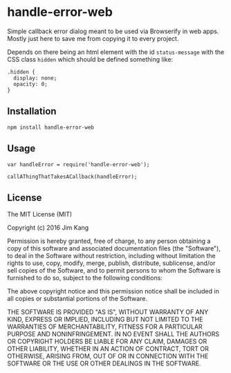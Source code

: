 handle-error-web
==================

Simple callback error dialog meant to be used via Browserify in web apps. Mostly just here to save me from copying it to every project.

Depends on there being an html element with the id `status-message` with the CSS class `hidden` which should be defined something like:

    .hidden {
      display: none;
      opacity: 0;
    }

Installation
------------

    npm install handle-error-web

Usage
-----

    var handleError = require('handle-error-web');

    callAThingThatTakesACallback(handleError);

License
-------

The MIT License (MIT)

Copyright (c) 2016 Jim Kang

Permission is hereby granted, free of charge, to any person obtaining a copy
of this software and associated documentation files (the "Software"), to deal
in the Software without restriction, including without limitation the rights
to use, copy, modify, merge, publish, distribute, sublicense, and/or sell
copies of the Software, and to permit persons to whom the Software is
furnished to do so, subject to the following conditions:

The above copyright notice and this permission notice shall be included in
all copies or substantial portions of the Software.

THE SOFTWARE IS PROVIDED "AS IS", WITHOUT WARRANTY OF ANY KIND, EXPRESS OR
IMPLIED, INCLUDING BUT NOT LIMITED TO THE WARRANTIES OF MERCHANTABILITY,
FITNESS FOR A PARTICULAR PURPOSE AND NONINFRINGEMENT. IN NO EVENT SHALL THE
AUTHORS OR COPYRIGHT HOLDERS BE LIABLE FOR ANY CLAIM, DAMAGES OR OTHER
LIABILITY, WHETHER IN AN ACTION OF CONTRACT, TORT OR OTHERWISE, ARISING FROM,
OUT OF OR IN CONNECTION WITH THE SOFTWARE OR THE USE OR OTHER DEALINGS IN
THE SOFTWARE.
